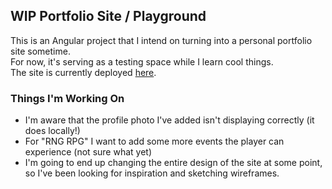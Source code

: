 ## WIP Portfolio Site / Playground  

This is an Angular project that I intend on turning into a personal portfolio site sometime.  
For now, it's serving as a testing space while I learn cool things.  
The site is currently deployed [here](https://katsinskyd.github.io/portfolio).  

### Things I'm Working On  

- I'm aware that the profile photo I've added isn't displaying correctly (it does locally!)  
- For "RNG RPG" I want to add some more events the player can experience (not sure what yet)    
- I'm going to end up changing the entire design of the site at some point, so I've been looking for inspiration and sketching wireframes.  
